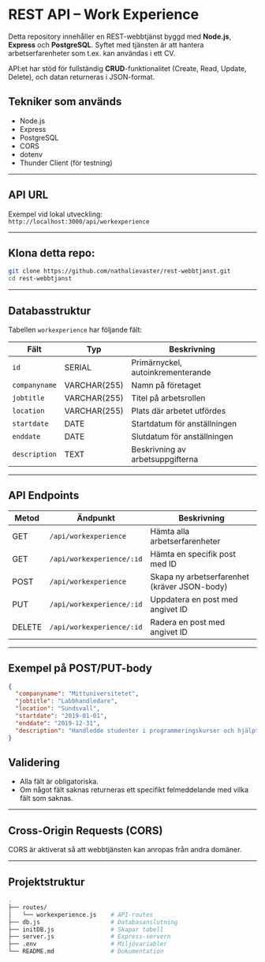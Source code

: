 # REST API – Work Experience

Detta repository innehåller en REST-webbtjänst byggd med **Node.js**, **Express** och **PostgreSQL**. Syftet med tjänsten är att hantera arbetserfarenheter som t.ex. kan användas i ett CV.

API:et har stöd för fullständig **CRUD**-funktionalitet (Create, Read, Update, Delete), och datan returneras i JSON-format.

## Tekniker som används

- Node.js
- Express
- PostgreSQL
- CORS
- dotenv
- Thunder Client (för testning)

---

## API URL

Exempel vid lokal utveckling:  
`http://localhost:3000/api/workexperience`

---


## Klona detta repo:
   ```bash
   git clone https://github.com/nathalievaster/rest-webbtjanst.git
   cd rest-webbtjanst
```
--- 

## Databasstruktur

Tabellen `workexperience` har följande fält:

| Fält         | Typ          | Beskrivning                                 |
|--------------|--------------|---------------------------------------------|
| `id`         | SERIAL       | Primärnyckel, autoinkrementerande           |
| `companyname`| VARCHAR(255) | Namn på företaget                           |
| `jobtitle`   | VARCHAR(255) | Titel på arbetsrollen                       |
| `location`   | VARCHAR(255) | Plats där arbetet utfördes                  |
| `startdate`  | DATE         | Startdatum för anställningen                |
| `enddate`    | DATE         | Slutdatum för anställningen                 |
| `description`| TEXT         | Beskrivning av arbetsuppgifterna            |

---

## API Endpoints

| Metod  | Ändpunkt                   | Beskrivning                                   |
|--------|----------------------------|-----------------------------------------------|
| GET    | `/api/workexperience`      | Hämta alla arbetserfarenheter                 |
| GET    | `/api/workexperience/:id`  | Hämta en specifik post med ID                 |
| POST   | `/api/workexperience`      | Skapa ny arbetserfarenhet (kräver JSON-body) |
| PUT    | `/api/workexperience/:id`  | Uppdatera en post med angivet ID             |
| DELETE | `/api/workexperience/:id`  | Radera en post med angivet ID                |

---

## Exempel på POST/PUT-body

```json
{
  "companyname": "Mittuniversitetet",
  "jobtitle": "Labbhandledare",
  "location": "Sundsvall",
  "startdate": "2019-01-01",
  "enddate": "2019-12-31",
  "description": "Handledde studenter i programmeringskurser och hjälpte till med labbar."
}
```
## Validering

- Alla fält är obligatoriska.
- Om något fält saknas returneras ett specifikt felmeddelande med vilka fält som saknas.

---

## Cross-Origin Requests (CORS)

CORS är aktiverat så att webbtjänsten kan anropas från andra domäner.

---

## Projektstruktur

```bash
.
├── routes/
│   └── workexperience.js    # API-routes
├── db.js                    # Databasanslutning
├── initDB.js                # Skapar tabell
├── server.js                # Express-servern
├── .env                     # Miljövariabler
└── README.md                # Dokumentation
```